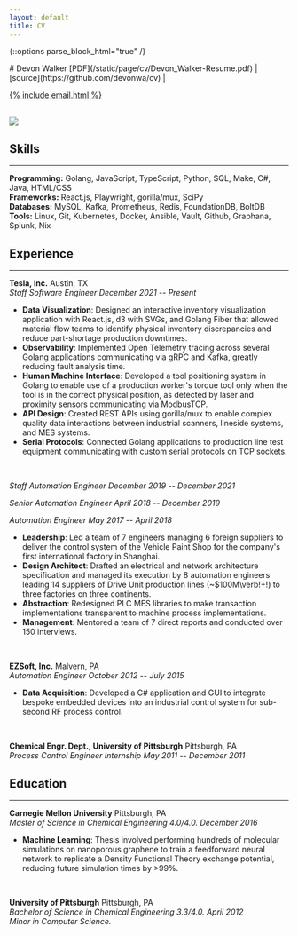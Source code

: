 ```yaml
---
layout: default
title: CV
---
```


{::options parse_block_html="true" /}
<div class="cv">
<div class="row">
<div class="col-xs-8">
<div class="text-left">
# Devon Walker
[PDF](/static/page/cv/Devon_Walker-Resume.pdf)
&#124;
[source](https://github.com/devonwa/cv)
&#124;

<a href="mailto:{% include email.html %}">{% include email.html %}</a>
<br />
<br />
</div>
</div>
<div class="col-xs-4">
<img class="img-responsive img-circle cv-pic" src="../static/image/profile_pic.png" />
</div>
</div>

## Skills
<hr>

**Programming:** Golang, JavaScript, TypeScript, Python, SQL, Make, C\#, Java, HTML/CSS<br />
**Frameworks:** React.js, Playwright, gorilla/mux, SciPy<br />
**Databases:** MySQL, Kafka, Prometheus, Redis, FoundationDB, BoltDB<br />
**Tools:** Linux, Git, Kubernetes, Docker, Ansible, Vault, Github, Graphana, Splunk, Nix<br />


## Experience
<hr>

**Tesla, Inc.** <span class="pull-right">Austin, TX</span><br />
<i>Staff Software Engineer <span class="pull-right">December 2021 -- Present</span></i><br />
* <b>Data Visualization</b>: Designed an interactive inventory visualization application with React.js, d3 with SVGs, and Golang Fiber that allowed material flow teams to identify physical inventory discrepancies and reduce part-shortage production downtimes.
* <b>Observability</b>: Implemented Open Telemetry tracing across several Golang applications communicating via gRPC and Kafka, greatly reducing fault analysis time.
* <b>Human Machine Interface</b>: Developed a tool positioning system in Golang to enable use of a production worker's torque tool only when the tool is in the correct physical position, as detected by laser and proximity sensors communicating via ModbusTCP.
* <b>API Design</b>: Created REST APIs using gorilla/mux to enable complex quality data interactions between industrial scanners, lineside systems, and MES systems.
* <b>Serial Protocols</b>: Connected Golang applications to production line test equipment communicating with custom serial protocols on TCP sockets.
<br />

<i>Staff Automation Engineer <span class="pull-right">December 2019 -- December 2021</span></i><br />

<i>Senior Automation Engineer <span class="pull-right">April 2018 -- December 2019</span></i><br />

<i>Automation Engineer <span class="pull-right">May 2017 -- April 2018</span></i><br />
* <b>Leadership</b>: Led a team of 7 engineers managing 6 foreign suppliers to deliver the control system of the Vehicle Paint Shop for the company's first international factory in Shanghai.
* <b>Design Architect</b>: Drafted an electrical and network architecture specification and managed its execution by 8 automation engineers leading 14 suppliers of Drive Unit production lines (~\$100M\verb!+!) to three factories on three continents.
* <b>Abstraction</b>: Redesigned PLC MES libraries to make transaction implementations transparent to machine process implementations.
* <b>Management</b>: Mentored a team of 7 direct reports and conducted over 150 interviews.
<br />


<!-- 
<br />
-->

**EZSoft, Inc.** <span class="pull-right">Malvern, PA</span><br />
<i>Automation Engineer <span class="pull-right">October 2012 -- July 2015</span></i><br />
* <b>Data Acquisition</b>: Developed a C\# application and GUI to integrate bespoke embedded devices into an industrial control system for sub-second RF process control.
<br />


<!-- 
<br />
-->

**Chemical Engr. Dept., University of Pittsburgh** <span class="pull-right">Pittsburgh, PA</span><br />
<i>Process Control Engineer Internship <span class="pull-right">May 2011 -- December 2011</span></i><br />


<!-- 
-->


<!-- 
## Research
<hr>

 
-->

## Education
<hr>

**Carnegie Mellon University** <span class="pull-right">Pittsburgh, PA</span><br />
<i>Master of Science in Chemical Engineering 4.0/4.0. <span class="pull-right">December 2016</span></i><br />

* **Machine Learning**: Thesis involved performing hundreds of molecular simulations on nanoporous graphene to train a feedforward neural network to replicate a Density Functional Theory exchange potential, reducing future simulation times by >99\%.

<br />

**University of Pittsburgh** <span class="pull-right">Pittsburgh, PA</span><br />
<i>Bachelor of Science in Chemical Engineering 3.3/4.0. <span class="pull-right">April 2012</span></i><br />
<i>Minor in Computer Science.</i><br />

<br />


</div>